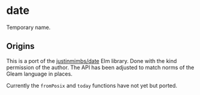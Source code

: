 # date

Temporary name.

## Origins

This is a port of the [justinmimbs/date](https://package.elm-lang.org/packages/justinmimbs/date/latest) Elm library.
Done with the kind permission of the author. The API has been adjusted to match norms of the Gleam language in places.

Currently the `fromPosix` and `today` functions have not yet but ported.
